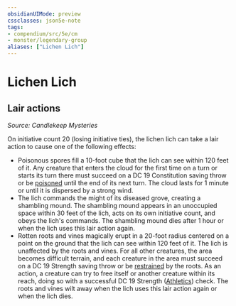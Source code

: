```yaml
---
obsidianUIMode: preview
cssclasses: json5e-note
tags:
- compendium/src/5e/cm
- monster/legendary-group
aliases: ["Lichen Lich"]
---
```

# Lichen Lich

## Lair actions
_Source: Candlekeep Mysteries_

On initiative count 20 (losing initiative ties), the lichen lich can take a lair action to cause one of the following effects:

- Poisonous spores fill a 10-foot cube that the lich can see within 120 feet of it. Any creature that enters the cloud for the first time on a turn or starts its turn there must succeed on a DC 19 Constitution saving throw or be [poisoned](/2-Mechanics/CLI/rules/conditions.md#poisoned) until the end of its next turn. The cloud lasts for 1 minute or until it is dispersed by a strong wind.  
- The lich commands the might of its diseased grove, creating a shambling mound. The shambling mound appears in an unoccupied space within 30 feet of the lich, acts on its own initiative count, and obeys the lich's commands. The shambling mound dies after 1 hour or when the lich uses this lair action again.  
- Rotten roots and vines magically erupt in a 20-foot radius centered on a point on the ground that the lich can see within 120 feet of it. The lich is unaffected by the roots and vines. For all other creatures, the area becomes difficult terrain, and each creature in the area must succeed on a DC 19 Strength saving throw or be [restrained](/2-Mechanics/CLI/rules/conditions.md#restrained) by the roots. As an action, a creature can try to free itself or another creature within its reach, doing so with a successful DC 19 Strength ([Athletics](/2-Mechanics/CLI/rules/skills.md#Athletics)) check. The roots and vines wilt away when the lich uses this lair action again or when the lich dies.